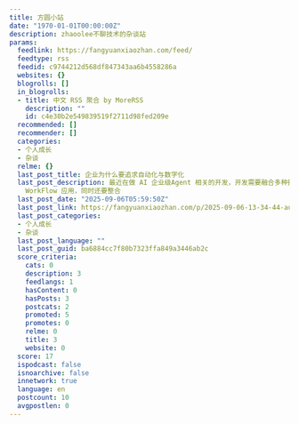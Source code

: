 ```yaml
---
title: 方圆小站
date: "1970-01-01T00:00:00Z"
description: zhaoolee不聊技术的杂谈站
params:
  feedlink: https://fangyuanxiaozhan.com/feed/
  feedtype: rss
  feedid: c9744212d568df847343aa6b4558286a
  websites: {}
  blogrolls: []
  in_blogrolls:
  - title: 中文 RSS 聚合 by MoreRSS
    description: ""
    id: c4e30b2e549839519f2711d98fed209e
  recommended: []
  recommender: []
  categories:
  - 个人成长
  - 杂谈
  relme: {}
  last_post_title: 企业为什么要追求自动化与数字化
  last_post_description: 最近在做 AI 企业级Agent 相关的开发，开发需要融合多种技术，既要使用虚拟机运行传统的 RPA程序，又要调度私有化部署的
    WorkFlow 应用，同时还要整合
  last_post_date: "2025-09-06T05:59:50Z"
  last_post_link: https://fangyuanxiaozhan.com/p/2025-09-06-13-34-44-automation/
  last_post_categories:
  - 个人成长
  - 杂谈
  last_post_language: ""
  last_post_guid: ba6884cc7f80b7323ffa849a3446ab2c
  score_criteria:
    cats: 0
    description: 3
    feedlangs: 1
    hasContent: 0
    hasPosts: 3
    postcats: 2
    promoted: 5
    promotes: 0
    relme: 0
    title: 3
    website: 0
  score: 17
  ispodcast: false
  isnoarchive: false
  innetwork: true
  language: en
  postcount: 10
  avgpostlen: 0
---
```

